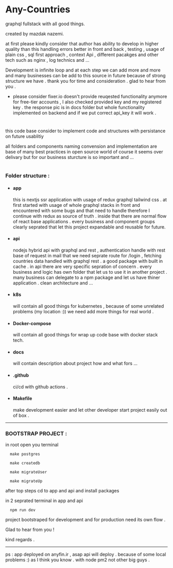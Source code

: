 # Any-Countries

graphql fullstack with all good things.

created by mazdak nazemi.

at first please kindly consider that author has ability to develop in higher quality than this
handling errors better in front and back , testing , usage of plain css , sql first approach , context Api , different pacakges and other tech such as nginx , log technics and ...

Development is infinite loop and at each step we can add more and more and many businesses can be add to this source in future because of strong structure we have . thank you for time and consideration . glad to hear from you .

- please consider fixer.io doesn't provide reuqested functionality anymore for free-tier accounts , I also checked provided key and my registered key . the response pic is in docs folder but whole functionality implemented on backend and if we put correct api_key it will work .

#

this code base consider to implement code and structures with persistance on future usablitiy

all folders and components naming convension and implementation are base of many best practices in open source world of course it seems over delivary but for our business sturcture is so important and ...

#

### Folder structure :

- #### app

  this is nextjs ssr application with usage of redux graphql tailwind css . at first started with usage of whole graphql stacks in front and encountered with some bugs and that need to handle therefore I continue with redux as source of truth . inside that there are normal flow of
  react base applications .
  every business and component groups clearly seprated that let this project expandable and reusable for future.

- #### api

  nodejs hybrid api with graphql and rest , authentication handle with rest base of request in mail that we need seprate route for /login , fetching countries data handled with graphql rest .
  a good package with built in cache .
  in api there are very specific sepration of concern . every business and logic has own folder that
  let us to use it in another project . many business can delegate to a npm package and let us have thiner application . clean architecture and ...

- #### k8s

  will contain all good things for kubernetes , because of some unrelated problems (my location :))
  we need add more things for real world .

- #### Docker-compose

  will contain all good things for wrap up code base with docker stack tech.

- #### docs

  will contain description about project how and what fors ...

- #### .github

  ci/cd with github actions .

- #### Makefile
  make development easier and let other developer start project easily out of box .

---

### BOOTSTRAP PROJECT :

in root open you terminal

```
  make postgres

  make createdb

  make migrateUser

  make migrateUp

```

after top steps cd to app and api and install packages

in 2 seprated terminal in app and api

```
  npm run dev
```

project bootstraped for development and for production need its own flow .

Glad to hear from you !

kind regards .

---

ps : app deployed on anyfin.ir , asap api will deploy . because of some local problems :) as I think you know . with node pm2 not other big guys .
